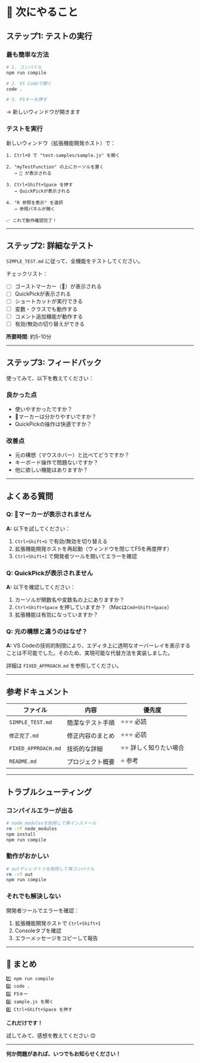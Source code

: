 # 🚀 次にやること

## ステップ1: テストの実行

### 最も簡単な方法

```bash
# 1. コンパイル
npm run compile

# 2. VS Codeで開く
code .

# 3. F5キーを押す
```

→ 新しいウィンドウが開きます

### テストを実行

新しいウィンドウ（拡張機能開発ホスト）で：

```
1. Ctrl+O で "test-samples/sample.js" を開く

2. "myTestFunction" の上にカーソルを置く
   → 👻 が表示される

3. Ctrl+Shift+Space を押す
   → QuickPickが表示される

4. "R 参照を表示" を選択
   → 参照パネルが開く

✅ これで動作確認完了！
```

---

## ステップ2: 詳細なテスト

`SIMPLE_TEST.md` に従って、全機能をテストしてください。

チェックリスト：
- [ ] ゴーストマーカー（👻）が表示される
- [ ] QuickPickが表示される
- [ ] ショートカットが実行できる
- [ ] 変数・クラスでも動作する
- [ ] コメント追加機能が動作する
- [ ] 有効/無効の切り替えができる

**所要時間**: 約5-10分

---

## ステップ3: フィードバック

使ってみて、以下を教えてください：

### 良かった点
- 使いやすかったですか？
- 👻マーカーは分かりやすいですか？
- QuickPickの操作は快適ですか？

### 改善点
- 元の構想（マウスホバー）と比べてどうですか？
- キーボード操作で問題ないですか？
- 他に欲しい機能はありますか？

---

## よくある質問

### Q: 👻マーカーが表示されません

**A:** 以下を試してください：

1. `Ctrl+Shift+G` で有効/無効を切り替える
2. 拡張機能開発ホストを再起動（ウィンドウを閉じてF5を再度押す）
3. `Ctrl+Shift+I` で開発者ツールを開いてエラーを確認

### Q: QuickPickが表示されません

**A:** 以下を確認してください：

1. カーソルが関数名や変数名の上にありますか？
2. `Ctrl+Shift+Space` を押していますか？（Macは`Cmd+Shift+Space`）
3. 拡張機能は有効になっていますか？

### Q: 元の構想と違うのはなぜ？

**A:** VS Codeの技術的制限により、エディタ上に透明なオーバーレイを表示することは不可能でした。そのため、実現可能な代替方法を実装しました。

詳細は `FIXED_APPROACH.md` を参照してください。

---

## 参考ドキュメント

| ファイル | 内容 | 優先度 |
|---------|------|--------|
| `SIMPLE_TEST.md` | 簡潔なテスト手順 | ⭐⭐⭐ 必読 |
| `修正完了.md` | 修正内容のまとめ | ⭐⭐⭐ 必読 |
| `FIXED_APPROACH.md` | 技術的な詳細 | ⭐⭐ 詳しく知りたい場合 |
| `README.md` | プロジェクト概要 | ⭐ 参考 |

---

## トラブルシューティング

### コンパイルエラーが出る

```bash
# node_modulesを削除して再インストール
rm -rf node_modules
npm install
npm run compile
```

### 動作がおかしい

```bash
# outディレクトリを削除して再コンパイル
rm -rf out
npm run compile
```

### それでも解決しない

開発者ツールでエラーを確認：
1. 拡張機能開発ホストで `Ctrl+Shift+I`
2. Consoleタブを確認
3. エラーメッセージをコピーして報告

---

## 🎯 まとめ

```
1️⃣ npm run compile
2️⃣ code .
3️⃣ F5キー
4️⃣ sample.js を開く
5️⃣ Ctrl+Shift+Space を押す
```

**これだけです！**

試してみて、感想を教えてください 😊

---

**何か問題があれば、いつでもお知らせください！**





